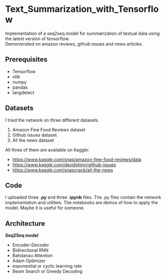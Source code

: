 # Text_Summarization_with_Tensorflow
Implementation of a seq2seq model for summarization of textual data using the latest version of tensorflow. \
Demonstrated on amazon reviews, github issues and news articles. 

## Prerequisites
- Tensorflow
- nltk
- numpy
- pandas 
- langdetect

## Datasets
I tried the network on three different datasets. 
1. Amazon Fine Food Reviews dataset
2. Github issues dataset
3. All the news dataset

All three of them are available on Kaggle:
- https://www.kaggle.com/snap/amazon-fine-food-reviews/data
- https://www.kaggle.com/davidshinn/github-issues
- https://www.kaggle.com/snapcrack/all-the-news

## Code 
I uploaded three **.py** and three **.ipynb** files. The .py files contain the network implementation and utilities. The notebooks are demos of how to apply the model. Maybe it is useful for someone.

## Architecture
**Seq2Seq model**
- Encoder-Decoder
- Bidirectional RNN
- Bahdanau Attention
- Adam Optimizer
- exponential or cyclic learning rate
- Beam Search or Greedy Decoding

